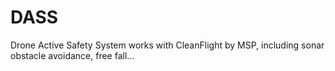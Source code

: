 # DASS
Drone Active Safety System works with CleanFlight by MSP, including sonar obstacle avoidance, free fall...
